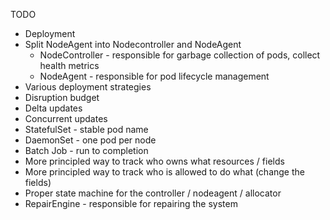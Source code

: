 TODO
- Deployment 
- Split NodeAgent into Nodecontroller and NodeAgent
  - NodeController - responsible for garbage collection of pods, collect health metrics
  - NodeAgent - responsible for pod lifecycle management
- Various deployment strategies
- Disruption budget
- Delta updates
- Concurrent updates
- StatefulSet - stable pod name
- DaemonSet - one pod per node
- Batch Job - run to completion
- More principled way to track who owns what resources / fields
- More principled way to track who is allowed to do what (change the fields)
- Proper state machine for the controller / nodeagent / allocator
- RepairEngine - responsible for repairing the system